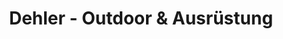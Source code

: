 ---
title: "Dehler - Outdoor & Ausrüstung"
url: /adelsried/dehler-outdoor-und-ausruestung/
shop: Outdoor
---